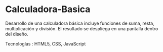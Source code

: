 # Calculadora-Basica

Desarrollo de una calculadora básica 
incluye funciones de suma, resta, multiplicación y división.
El resultado se despliega en una pantalla dentro del diseño.

Tecnologías : HTML5, CSS, JavaScript
